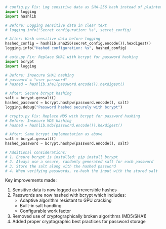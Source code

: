 ```python
# config.py Fix: Log sensitive data as SHA-256 hash instead of plaintext
import logging
import hashlib

# Before: Logging sensitive data in clear text
# logging.info("Secret configuration: %s", secret_config)

# After: Hash sensitive data before logging
hashed_config = hashlib.sha256(secret_config.encode()).hexdigest()
logging.info("Hashed configuration: %s", hashed_config)

# auth.py Fix: Replace SHA1 with bcrypt for password hashing
import bcrypt
import logging

# Before: Insecure SHA1 hashing
# password = "user_password"
# hashed = hashlib.sha1(password.encode()).hexdigest()

# After: Secure bcrypt hashing
salt = bcrypt.gensalt()
hashed_password = bcrypt.hashpw(password.encode(), salt)
logging.debug("Password hashed securely with bcrypt")

# crypto.py Fix: Replace MD5 with bcrypt for password hashing
# Before: Insecure MD5 hashing
# hashed = hashlib.md5(password.encode()).hexdigest()

# After: Same bcrypt implementation as above
salt = bcrypt.gensalt()
hashed_password = bcrypt.hashpw(password.encode(), salt)
```

```python
# Additional considerations:
# 1. Ensure bcrypt is installed: pip install bcrypt
# 2. Always use a secure, randomly generated salt for each password
# 3. Store the salt along with the hashed password
# 4. When verifying passwords, re-hash the input with the stored salt
```

Key improvements made:
1. Sensitive data is now logged as irreversible hashes
2. Passwords are now hashed with bcrypt which includes:
   - Adaptive algorithm resistant to GPU cracking
   - Built-in salt handling
   - Configurable work factor
3. Removed use of cryptographically broken algorithms (MD5/SHA1)
4. Added proper cryptographic best practices for password storage
```